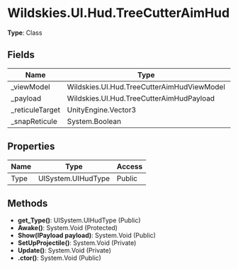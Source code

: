 ﻿# Wildskies.UI.Hud.TreeCutterAimHud

**Type**: Class

## Fields

| Name | Type | Access |
|------|------|--------|
| _viewModel | Wildskies.UI.Hud.TreeCutterAimHudViewModel | Private |
| _payload | Wildskies.UI.Hud.TreeCutterAimHudPayload | Private |
| _reticuleTarget | UnityEngine.Vector3 | Private |
| _snapReticule | System.Boolean | Private |

## Properties

| Name | Type | Access |
|------|------|--------|
| Type | UISystem.UIHudType | Public |

## Methods

- **get_Type()**: UISystem.UIHudType (Public)
- **Awake()**: System.Void (Protected)
- **Show(IPayload payload)**: System.Void (Public)
- **SetUpProjectile()**: System.Void (Private)
- **Update()**: System.Void (Private)
- **.ctor()**: System.Void (Public)


